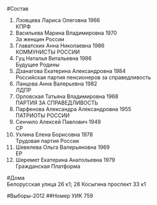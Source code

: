 #Состав
1. Лзовцева Лариса Олеговна 1966   
    КПРФ
2. Васильева Марина Владимировна 1970   
    За женщин России
3. Главатских Анна Николаевна 1986   
    КОММУНИСТЫ РОССИИ
4. Гуц Наталья Витальевна 1986   
    Будущее Родины
5. Дзанагова Екатерина Александровна 1984   
    Российская партия пенсионеров за справедливость
6. Ланцова Анна Валерьевна 1982   
    ЛДПР
7. Орловская Татьяна Владимировна 1968   
    ПАРТИЯ ЗА СПРАВЕДЛИВОСТЬ
8. Парфенова Александра Александровна 1955   
    ПАТРИОТЫ РОССИИ
9. Сенчило Алексей Павлович 1949   
    СР
10. Ухлина Елена Борисовна 1978   
    Трудовая партия России
11. Шевелева Ольга Валерьяновна 1969   
    ЕР
12. Шеремет Екатерина Анатольевна 1979   
    Гражданская Платформа

#Дома  
Белорусская улица 26 к1; 28 Косыгина проспект 33 к1

#Выборы-2012
##Номер УИК
759
